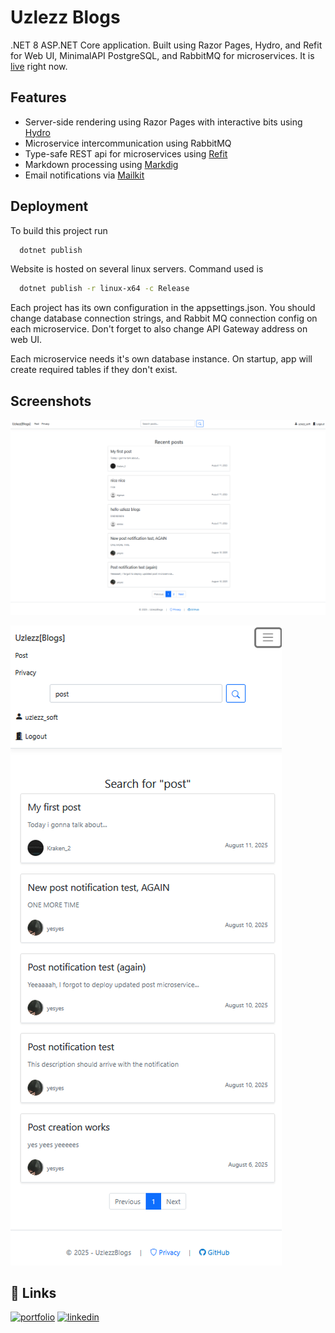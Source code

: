 # Uzlezz Blogs

.NET 8 ASP.NET Core application. Built using Razor Pages, Hydro, and Refit for Web UI, MinimalAPI PostgreSQL, and RabbitMQ for microservices. It is [live](https://uzlezz.net) right now.



## Features

- Server-side rendering using Razor Pages with interactive bits using [Hydro](https://usehydro.dev/)
- Microservice intercommunication using RabbitMQ
- Type-safe REST api for microservices using [Refit](https://github.com/reactiveui/refit)
- Markdown processing using [Markdig](https://github.com/xoofx/markdig)
- Email notifications via [Mailkit](https://github.com/jstedfast/MailKit)


## Deployment

To build this project run

```bash
  dotnet publish
```

Website is hosted on several linux servers. Command used is

```bash
  dotnet publish -r linux-x64 -c Release
```

Each project has its own configuration in the appsettings.json. You should change database connection strings, and Rabbit MQ connection config on each microservice. Don't forget to also change API Gateway address on web UI.

Each microservice needs it's own database instance. On startup, app will create required tables if they don't exist.
## Screenshots

![Main Page](./images/blogs0.png)

![Search results on mobile](./images/blogs1.png)


## 🔗 Links
[![portfolio](https://img.shields.io/badge/my_portfolio-000?style=for-the-badge&logo=ko-fi&logoColor=white)](https://uzlezz.net/Profile/uzlezz_soft)
[![linkedin](https://img.shields.io/badge/linkedin-0A66C2?style=for-the-badge&logo=linkedin&logoColor=white)](https://www.linkedin.com/in/gleb-tyushkevich-0a7a21367/)

